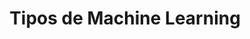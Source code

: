 ---
slug: tipos-de-machine-learning
title: Tipos de Machine Learning
navigation: [
	{
		side: "left",
		title: "¿Qué es Machine Learning?",
		link: "que-es-machine-learning"
	},
]
---